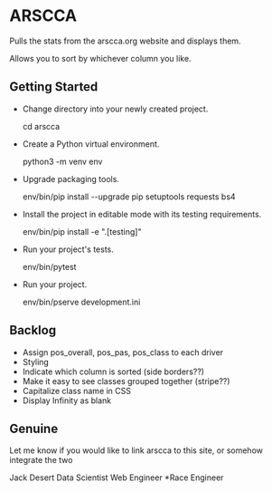 
ARSCCA
======

Pulls the stats from the arscca.org website and displays them.

Allows you to sort by whichever column you like.


Getting Started
---------------

- Change directory into your newly created project.

    cd arscca

- Create a Python virtual environment.

    python3 -m venv env

- Upgrade packaging tools.

    env/bin/pip install --upgrade pip setuptools requests bs4

- Install the project in editable mode with its testing requirements.

    env/bin/pip install -e ".[testing]"

- Run your project's tests.

    env/bin/pytest

- Run your project.

    env/bin/pserve development.ini


Backlog
-------

  * Assign pos_overall, pos_pas, pos_class to each driver
  * Styling
  * Indicate which column is sorted (side borders??)
  * Make it easy to see classes grouped together (stripe??)
  * Capitalize class name in CSS
  * Display Infinity as blank



Genuine
-------

Let me know if you would like to link arscca to this site, or somehow integrate the two

Jack Desert
Data Scientist
Web Engineer
*Race Engineer
